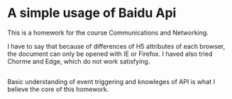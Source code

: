 # A simple usage of Baidu Api 

This is a homework for the course Communications and Networking.

I have to say that because of differences of H5 attributes of each browser, the document can only be opened with IE or Firefox. I haved also tried Chorme and Edge, which do not work satisfying. 

## 
Basic understanding of event triggering and knowleges of API is what I believe the core of this homework. 

